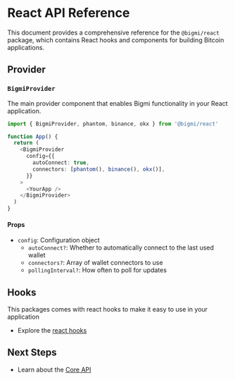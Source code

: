 # React API Reference

This document provides a comprehensive reference for the `@bigmi/react` package, which contains React hooks and components for building Bitcoin applications.

## Provider

### `BigmiProvider`

The main provider component that enables Bigmi functionality in your React application.

```typescript
import { BigmiProvider, phantom, binance, okx } from '@bigmi/react'

function App() {
  return (
    <BigmiProvider
      config={{
        autoConnect: true,
        connectors: [phantom(), binance(), okx()],
      }}
    >
      <YourApp />
    </BigmiProvider>
  )
}
```

#### Props

- `config`: Configuration object
  - `autoConnect?`: Whether to automatically connect to the last used wallet
  - `connectors?`: Array of wallet connectors to use
  - `pollingInterval?`: How often to poll for updates

## Hooks

This packages comes with react hooks to make it easy to use in your application

- Explore the [react hooks](./hooks.md)

## Next Steps

- Learn about the [Core API](../core/index.md)

